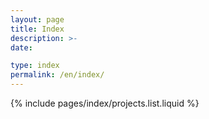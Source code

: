 ```yaml
---
layout: page
title: Index
description: >-
date:

type: index
permalink: /en/index/
---
```

{% include pages/index/projects.list.liquid %}
